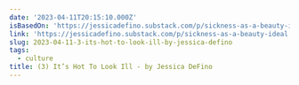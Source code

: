 ```yaml
---
date: '2023-04-11T20:15:10.000Z'
isBasedOn: 'https://jessicadefino.substack.com/p/sickness-as-a-beauty-ideal'
link: 'https://jessicadefino.substack.com/p/sickness-as-a-beauty-ideal'
slug: 2023-04-11-3-its-hot-to-look-ill-by-jessica-defino
tags:
  - culture
title: (3) It’s Hot To Look Ill - by Jessica DeFino
---
```


